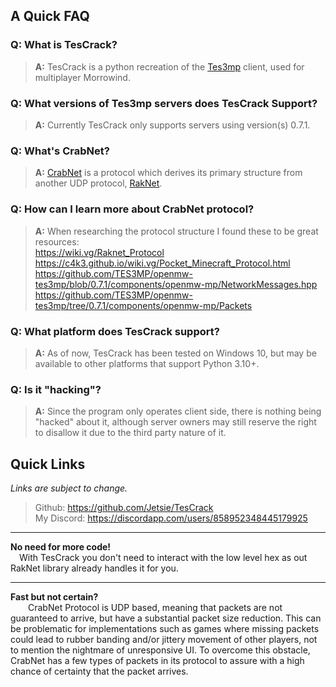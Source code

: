 ## A Quick FAQ

### Q: What is TesCrack?
>**A:** TesCrack is a python recreation of the [Tes3mp](https://github.com/TES3MP/openmw-tes3mp) client, used for multiplayer Morrowind.

### Q: What versions of Tes3mp servers does TesCrack Support?
>**A:** Currently TesCrack only supports servers using version(s) 0.7.1.

### Q: What's CrabNet?
>**A:** [CrabNet](https://github.com/TES3MP/CrabNet) is a protocol which derives its primary structure from another UDP protocol, [RakNet](https://github.com/facebookarchive/RakNet).

### Q: How can I learn more about CrabNet protocol?
>**A:** When researching the protocol structure I found these to be great resources:
<br/>https://wiki.vg/Raknet_Protocol
<br/>https://c4k3.github.io/wiki.vg/Pocket_Minecraft_Protocol.html
<br/>https://github.com/TES3MP/openmw-tes3mp/blob/0.7.1/components/openmw-mp/NetworkMessages.hpp
<br/>https://github.com/TES3MP/openmw-tes3mp/tree/0.7.1/components/openmw-mp/Packets

### Q: What platform does TesCrack support? 
>**A:** As of now, TesCrack has been tested on Windows 10, but may be available to other platforms that support Python 3.10+.

### Q: Is it "hacking"?
>**A:** Since the program only operates client side, there is nothing being "hacked" about it, although server owners may still reserve the right to disallow it due to the third party nature of it.


## Quick Links
*Links are subject to change.*

> Github: https://github.com/Jetsie/TesCrack
<br/>My Discord: https://discordapp.com/users/858952348445179925

___
**No need for more code!**
<br/>&emsp;With TesCrack you don't need to interact with the low level hex as out RakNet library already handles it for you.

___
**Fast but not certain?**
<br/>&emsp;&emsp;CrabNet Protocol is UDP based, meaning that packets are not guaranteed to arrive, but have a substantial packet size reduction. This can be problematic for implementations such as games where missing packets could lead to rubber banding and/or jittery movement of other players, not to mention the nightmare of unresponsive UI. To overcome this obstacle, CrabNet has a few types of packets in its protocol to assure with a high chance of certainty that the packet arrives.
